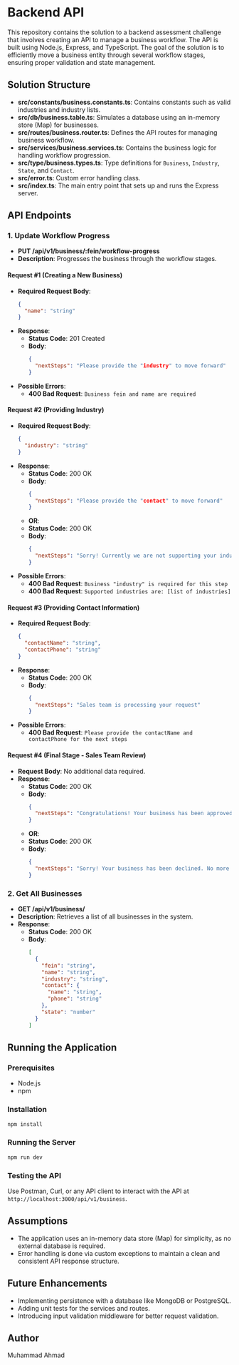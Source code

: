 # Backend API

This repository contains the solution to a backend assessment challenge that involves creating an API to manage a business workflow. The API is built using Node.js, Express, and TypeScript. The goal of the solution is to efficiently move a business entity through several workflow stages, ensuring proper validation and state management.

## Solution Structure

- **src/constants/business.constants.ts**: Contains constants such as valid industries and industry lists.
- **src/db/business.table.ts**: Simulates a database using an in-memory store (Map) for businesses.
- **src/routes/business.router.ts**: Defines the API routes for managing business workflow.
- **src/services/business.services.ts**: Contains the business logic for handling workflow progression.
- **src/type/business.types.ts**: Type definitions for `Business`, `Industry`, `State`, and `Contact`.
- **src/error.ts**: Custom error handling class.
- **src/index.ts**: The main entry point that sets up and runs the Express server.

## API Endpoints

### 1. Update Workflow Progress
- **PUT /api/v1/business/:fein/workflow-progress**
- **Description**: Progresses the business through the workflow stages.

#### Request #1 (Creating a New Business)
- **Required Request Body**:
  ```json
  {
    "name": "string"
  }
  ```
- **Response**:
  - **Status Code**: 201 Created
  - **Body**: 
    ```json
    {
      "nextSteps": "Please provide the "industry" to move forward"
    }
    ```
- **Possible Errors**:
  - **400 Bad Request**: `Business fein and name are required`

#### Request #2 (Providing Industry)
- **Required Request Body**:
  ```json
  {
    "industry": "string"
  }
  ```
- **Response**:
  - **Status Code**: 200 OK
  - **Body**: 
    ```json
    {
      "nextSteps": "Please provide the "contact" to move forward"
    }
    ```
  - **OR**:
  - **Status Code**: 200 OK
  - **Body**: 
    ```json
    {
      "nextSteps": "Sorry! Currently we are not supporting your industry. No more steps are required"
    }
    ```
- **Possible Errors**:
  - **400 Bad Request**: `Business "industry" is required for this step`
  - **400 Bad Request**: `Supported industries are: [list of industries]`

#### Request #3 (Providing Contact Information)
- **Required Request Body**:
  ```json
  {
    "contactName": "string",
    "contactPhone": "string"
  }
  ```
- **Response**:
  - **Status Code**: 200 OK
  - **Body**: 
    ```json
    {
      "nextSteps": "Sales team is processing your request"
    }
    ```
- **Possible Errors**:
  - **400 Bad Request**: `Please provide the contactName and contactPhone for the next steps`

#### Request #4 (Final Stage - Sales Team Review)
- **Request Body**: No additional data required.
- **Response**:
  - **Status Code**: 200 OK
  - **Body**:
    ```json
    {
      "nextSteps": "Congratulations! Your business has been approved. No more steps are required"
    }
    ```
  - **OR**:
  - **Status Code**: 200 OK
  - **Body**:
    ```json
    {
      "nextSteps": "Sorry! Your business has been declined. No more steps are required"
    }
    ```

### 2. Get All Businesses
- **GET /api/v1/business/**
- **Description**: Retrieves a list of all businesses in the system.
- **Response**:
  - **Status Code**: 200 OK
  - **Body**:
    ```json
    [
      {
        "fein": "string",
        "name": "string",
        "industry": "string",
        "contact": {
          "name": "string",
          "phone": "string"
        },
        "state": "number"
      }
    ]
    ```

## Running the Application

### Prerequisites
- Node.js
- npm

### Installation
```bash
npm install
```

### Running the Server
```bash
npm run dev
```

### Testing the API
Use Postman, Curl, or any API client to interact with the API at `http://localhost:3000/api/v1/business`.

## Assumptions

- The application uses an in-memory data store (Map) for simplicity, as no external database is required.
- Error handling is done via custom exceptions to maintain a clean and consistent API response structure.

## Future Enhancements

- Implementing persistence with a database like MongoDB or PostgreSQL.
- Adding unit tests for the services and routes.
- Introducing input validation middleware for better request validation.

## Author

Muhammad Ahmad
